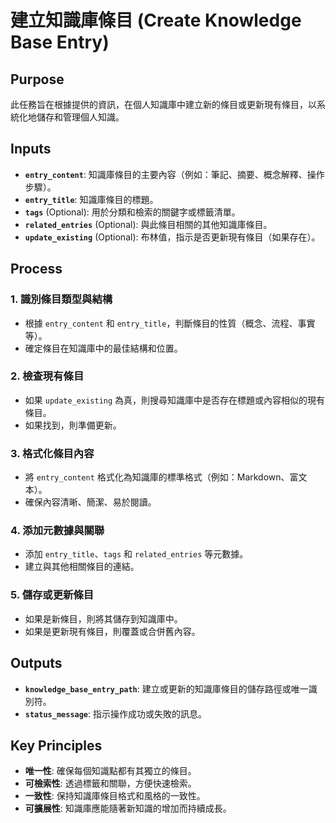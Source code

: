 <!-- Powered by BMAD™ Personal Assistant Expansion Pack -->

# 建立知識庫條目 (Create Knowledge Base Entry)

## Purpose

此任務旨在根據提供的資訊，在個人知識庫中建立新的條目或更新現有條目，以系統化地儲存和管理個人知識。

## Inputs

- **`entry_content`**: 知識庫條目的主要內容（例如：筆記、摘要、概念解釋、操作步驟）。
- **`entry_title`**: 知識庫條目的標題。
- **`tags`** (Optional): 用於分類和檢索的關鍵字或標籤清單。
- **`related_entries`** (Optional): 與此條目相關的其他知識庫條目。
- **`update_existing`** (Optional): 布林值，指示是否更新現有條目（如果存在）。

## Process

### 1. 識別條目類型與結構

- 根據 `entry_content` 和 `entry_title`，判斷條目的性質（概念、流程、事實等）。
- 確定條目在知識庫中的最佳結構和位置。

### 2. 檢查現有條目

- 如果 `update_existing` 為真，則搜尋知識庫中是否存在標題或內容相似的現有條目。
- 如果找到，則準備更新。

### 3. 格式化條目內容

- 將 `entry_content` 格式化為知識庫的標準格式（例如：Markdown、富文本）。
- 確保內容清晰、簡潔、易於閱讀。

### 4. 添加元數據與關聯

- 添加 `entry_title`、`tags` 和 `related_entries` 等元數據。
- 建立與其他相關條目的連結。

### 5. 儲存或更新條目

- 如果是新條目，則將其儲存到知識庫中。
- 如果是更新現有條目，則覆蓋或合併舊內容。

## Outputs

- **`knowledge_base_entry_path`**: 建立或更新的知識庫條目的儲存路徑或唯一識別符。
- **`status_message`**: 指示操作成功或失敗的訊息。

## Key Principles

- **唯一性**: 確保每個知識點都有其獨立的條目。
- **可檢索性**: 透過標籤和關聯，方便快速檢索。
- **一致性**: 保持知識庫條目格式和風格的一致性。
- **可擴展性**: 知識庫應能隨著新知識的增加而持續成長。
